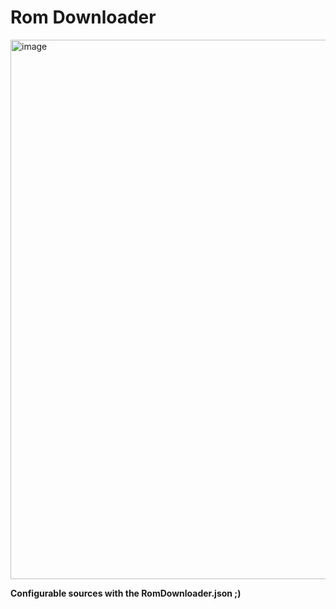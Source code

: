 # Rom Downloader

<img width="863" alt="image" src="https://github.com/darkfoxdeveloper/ROMDownloader/assets/46323771/5d77b8db-9e2e-41dd-b57b-b7c913b36b7b">

**Configurable sources with the RomDownloader.json ;)**
